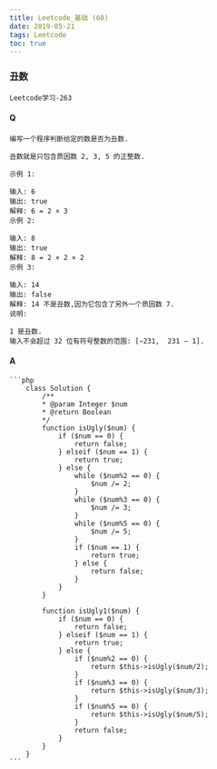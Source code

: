 ```yaml
---
title: Leetcode_基础 (60)
date: 2019-05-21
tags: Leetcode
toc: true
---
```


### 丑数
    Leetcode学习-263

<!-- more -->

#### Q
    编写一个程序判断给定的数是否为丑数.

    丑数就是只包含质因数 2, 3, 5 的正整数.

    示例 1:

    输入: 6
    输出: true
    解释: 6 = 2 × 3
    示例 2:

    输入: 8
    输出: true
    解释: 8 = 2 × 2 × 2
    示例 3:

    输入: 14
    输出: false 
    解释: 14 不是丑数,因为它包含了另外一个质因数 7.
    说明: 

    1 是丑数.
    输入不会超过 32 位有符号整数的范围: [−231,  231 − 1].

#### A
    ```php
        class Solution {
            /**
            * @param Integer $num
            * @return Boolean
            */
            function isUgly($num) {
                if ($num == 0) {
                    return false;
                } elseif ($num == 1) {
                    return true;
                } else {
                    while ($num%2 == 0) {
                        $num /= 2;
                    }
                    while ($num%3 == 0) {
                        $num /= 3;
                    }
                    while ($num%5 == 0) {
                        $num /= 5;
                    }
                    if ($num == 1) {
                        return true;
                    } else {
                        return false;
                    }
                }
            }

            function isUgly1($num) {
                if ($num == 0) {
                    return false;
                } elseif ($num == 1) {
                    return true;
                } else {
                    if ($num%2 == 0) {
                        return $this->isUgly($num/2);
                    }
                    if ($num%3 == 0) {
                        return $this->isUgly($num/3);
                    }
                    if ($num%5 == 0) {
                        return $this->isUgly($num/5);
                    }
                    return false;
                }
            }
        }
    ```
